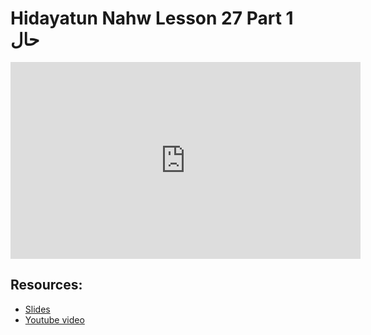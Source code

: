# Hidayatun Nahw Lesson 27 Part 1 حال
                
<iframe width="560" height="315" src="https://www.youtube-nocookie.com/embed/1NWnCnlphHI?start=0" frameborder="0" allow="accelerometer; autoplay; encrypted-media; gyroscope; picture-in-picture" allowfullscreen="allowfullscreen">
</iframe><BR>

## Resources:
- [Slides](https://github.com/arshare/resources_balagha_pdfs)
- [Youtube video](https://www.youtube.com/watch?v=1NWnCnlphHI&list=PLzn0qdi6JpdtdAyaM2yvvY1Yk9i4EpLHD&index=77)

